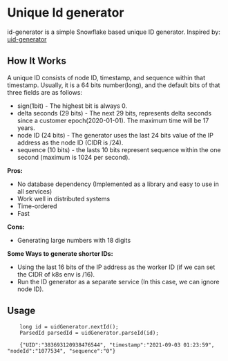 # Unique Id generator

id-generator is a simple Snowflake based unique ID generator. 
Inspired by: [uid-generator](https://github.com/baidu/uid-generator)

## How It Works

A unique ID consists of node ID, timestamp, and sequence within that timestamp. Usually, it is a 64 bits number(long), and the default bits of that three fields are as follows:

- sign(1bit) - The highest bit is always 0.
- delta seconds (29 bits) - The next 29 bits, represents delta seconds since a customer epoch(2020-01-01). The maximum time will be 17 years.
- node ID (24 bits) - The generator uses the last 24 bits value of the IP address as the node ID (CIDR is /24).
- sequence (10 bits) - the lasts 10 bits represent sequence within the one second (maximum is 1024 per second).

**Pros:**

- No database dependency (Implemented as a library and easy to use in all services)
- Work well in distributed systems
- Time-ordered
- Fast

**Cons:**

- Generating large numbers with 18 digits

**Some Ways to generate shorter IDs:**

- Using the last 16 bits of the IP address as the worker ID (if we can set the CIDR of k8s env is /16). 
- Run the ID generator as a separate service (In this case, we can ignore node ID).


## Usage

        long id = uidGenerator.nextId();
        ParsedId parsedId = uidGenerator.parseId(id);
        
        {"UID":"383693120938476544", "timestamp":"2021-09-03 01:23:59", "nodeId":"1077534", "sequence":"0"}